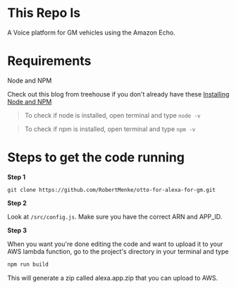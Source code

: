 # This Repo Is
A Voice platform for GM vehicles using the Amazon Echo.

# Requirements

Node and NPM

Check out this blog from treehouse if you don't already have these [Installing Node and NPM](http://blog.teamtreehouse.com/install-node-js-npm-mac)


> To check if node is installed, open terminal and type `node -v`

> To check if npm is installed, open terminal and type `npm -v`

# Steps to get the code running

**Step 1**
```git
git clone https://github.com/RobertMenke/otto-for-alexa-for-gm.git
```

**Step 2**

Look at `/src/config.js`. Make sure you have the correct ARN and APP_ID.

**Step 3**

When you want you're done editing the code and want to upload it to your AWS lambda function, go to the project's directory in your terminal and type 

```bash
npm run build
```

This will generate a zip called alexa.app.zip that you can upload to AWS.
